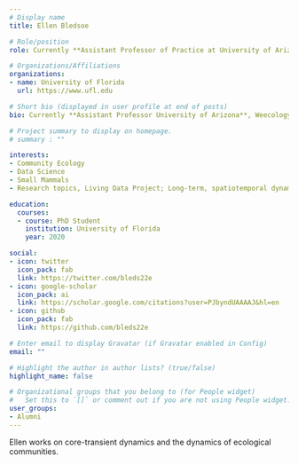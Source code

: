 ```yaml
---
# Display name
title: Ellen Bledsoe

# Role/position
role: Currently **Assistant Professor of Practice at University of Arizona**, Weecology PhD

# Organizations/Affiliations
organizations:
- name: University of Florida
  url: https://www.ufl.edu

# Short bio (displayed in user profile at end of posts)
bio: Currently **Assistant Professor University of Arizona**, Weecology PhD

# Project summary to display on homepage.
# summary : ""

interests:
- Community Ecology
- Data Science
- Small Mammals
- Research topics, Living Data Project; Long-term, spatiotemporal dynamics of ecological communities

education:
  courses:
  - course: PhD Student
    institution: University of Florida
    year: 2020

social:
- icon: twitter
  icon_pack: fab
  link: https://twitter.com/bleds22e
- icon: google-scholar
  icon_pack: ai
  link: https://scholar.google.com/citations?user=PJbyndUAAAAJ&hl=en
- icon: github
  icon_pack: fab
  link: https://github.com/bleds22e

# Enter email to display Gravatar (if Gravatar enabled in Config)
email: ""

# Highlight the author in author lists? (true/false)
highlight_name: false

# Organizational groups that you belong to (for People widget)
#   Set this to `[]` or comment out if you are not using People widget.
user_groups:
- Alumni
---
```


Ellen works on core-transient dynamics and the dynamics of ecological communities.